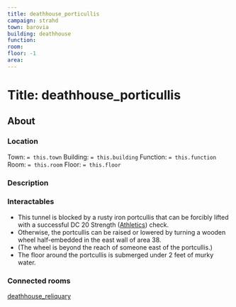 ```yaml
---
title: deathhouse_porticullis
campaign: strahd
town: barovia
building: deathhouse
function: 
room: 
floor: -1
area: 
---
```

# Title: deathhouse_porticullis
## About
### Location
Town: `= this.town`
Building: `= this.building`
Function: `= this.function`
Room: `= this.room`
Floor: `= this.floor` 
### Description
### Interactables
- This tunnel is blocked by a rusty iron portcullis that can be forcibly lifted with a successful DC 20 Strength ([Athletics](https://www.dndbeyond.com/compendium/rules/basic-rules/using-ability-scores#Athletics)) check. 
- Otherwise, the portcullis can be raised or lowered by turning a wooden wheel half-embedded in the east wall of area 38. 
- (The wheel is beyond the reach of someone east of the portcullis.) 
- The floor around the portcullis is submerged under 2 feet of murky water.
### Connected rooms
[deathhouse_reliquary](deathhouse_reliquary.md)